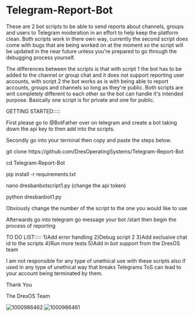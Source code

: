 # Telegram-Report-Bot  

These are 2 bot scripts to be able to send reports about channels, groups and users to Telegram moderation in an effort to help keep the platform clean. Both scripts work in there own way, currently the second script does come with bugs that are being worked on at the moment so the script will be updated in the near future unless you're prepared to go through the debugging process yourself. 

The differences between the scripts is that with script 1 the bot has to be added to the channel or group chat and it does not support reporting user accounts, with script 2 the bot works as is with being able to report accounts, groups and channels so long as they're public. Both scripts are writ completely different to each other so the bot can handle it's intended purpose. Basically one script is for private and one for public.

GETTING STARTED:::::

First please go to @BotFather over on telegram and create a bot taking down the api key to then add into the scripts.

Secondly go into your terminal then copy and paste the steps below. 

git clone https://<i></i>github.com/DresOperatingSystems/Telegram-Report-Bot

cd Telegram-Report-Bot

pip install -r requirements.txt

nano dresbanbotscript1.py (change the api token)

python dresbanbot1.py

Obviously change the number of the script to the one you would like to use

Afterwards go into telegram go message your bot /start then begin the process of reporting 

TO DO LIST:::::
1}Add error handling
2}Debug script 2
3}Add exclusive chat id to the scripts
4}Run more tests
5}Add in bot support from the DresOS team

I am not responsible for any type of unethical use with these scripts also if used in any type of unethical way that breaks Telegrams ToS can lead to your account being terminated by them.

Thank You

The DresOS Team


![1000986462](https://github.com/user-attachments/assets/6a5af046-ce9d-4ca8-82d0-fa13ce4ce761)
![1000986461](https://github.com/user-attachments/assets/5ffaee0a-988b-4ffc-a181-ecd3cdcb771b)

